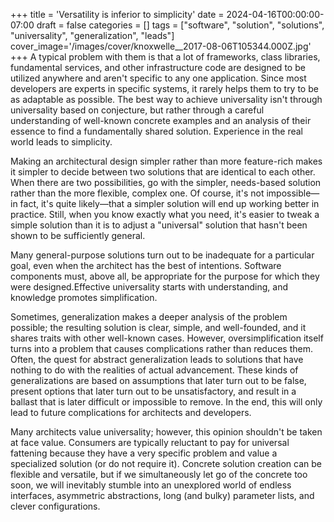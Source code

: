 +++
title = 'Versatility is inferior to simplicity'
date = 2024-04-16T00:00:00-07:00
draft = false
categories = []
tags = ["software", "solution", "solutions", "universality", "generalization", "leads"]
cover_image='/images/cover/knoxwelle__2017-08-06T105344.000Z.jpg'
+++
A typical problem with them is that a lot of frameworks, class libraries, fundamental services, and other infrastructure code are designed to be utilized anywhere and aren't specific to any one application. Since most developers are experts in specific systems, it rarely helps them to try to be as adaptable as possible. The best way to achieve universality isn't through universality based on conjecture, but rather through a careful understanding of well-known concrete examples and an analysis of their essence to find a fundamentally shared solution. Experience in the real world leads to simplicity.

Making an architectural design simpler rather than more feature-rich makes it simpler to decide between two solutions that are identical to each other. When there are two possibilities, go with the simpler, needs-based solution rather than the more flexible, complex one. Of course, it's not impossible—in fact, it's quite likely—that a simpler solution will end up working better in practice. Still, when you know exactly what you need, it's easier to tweak a simple solution than it is to adjust a "universal" solution that hasn't been shown to be sufficiently general.

Many general-purpose solutions turn out to be inadequate for a particular goal, even when the architect has the best of intentions. Software components must, above all, be appropriate for the purpose for which they were designed.Effective universality starts with understanding, and knowledge promotes simplification.

Sometimes, generalization makes a deeper analysis of the problem possible; the resulting solution is clear, simple, and well-founded, and it shares traits with other well-known cases. However, oversimplification itself turns into a problem that causes complications rather than reduces them. Often, the quest for abstract generalization leads to solutions that have nothing to do with the realities of actual advancement. These kinds of generalizations are based on assumptions that later turn out to be false, present options that later turn out to be unsatisfactory, and result in a ballast that is later difficult or impossible to remove. In the end, this will only lead to future complications for architects and developers.

Many architects value universality; however, this opinion shouldn't be taken at face value. Consumers are typically reluctant to pay for universal fattening because they have a very specific problem and value a specialized solution (or do not require it). Concrete solution creation can be flexible and versatile, but if we simultaneously let go of the concrete too soon, we will inevitably stumble into an unexplored world of endless interfaces, asymmetric abstractions, long (and bulky) parameter lists, and clever configurations.